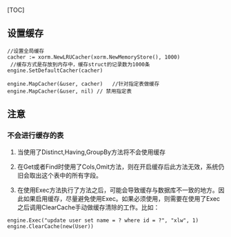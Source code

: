 [TOC]
## 设置缓存
```
//设置全局缓存
cacher := xorm.NewLRUCacher(xorm.NewMemoryStore(), 1000) //缓存方式是存放到内存中，缓存struct的记录数为1000条
engine.SetDefaultCacher(cacher)

engine.MapCacher(&user, cacher)   //针对指定表做缓存
engine.MapCacher(&user, nil) // 禁用指定表

```
## 注意
### 不会进行缓存的表
1. 当使用了Distinct,Having,GroupBy方法将不会使用缓存

2. 在Get或者Find时使用了Cols,Omit方法，则在开启缓存后此方法无效，系统仍旧会取出这个表中的所有字段。

3. 在使用Exec方法执行了方法之后，可能会导致缓存与数据库不一致的地方。因此如果启用缓存，尽量避免使用Exec。如果必须使用，则需要在使用了Exec之后调用ClearCache手动做缓存清除的工作。比如：
```
engine.Exec("update user set name = ? where id = ?", "xlw", 1)
engine.ClearCache(new(User))
```